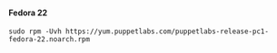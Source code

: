 #### Fedora 22

    sudo rpm -Uvh https://yum.puppetlabs.com/puppetlabs-release-pc1-fedora-22.noarch.rpm